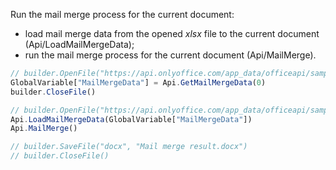 Run the mail merge process for the current document:

- load mail merge data from the opened <em>xlsx</em> file to the current document (Api/LoadMailMergeData);
- run the mail merge process for the current document (Api/MailMerge).

```ts document-builder={"documentType": "word", "editorConfig": {"customization": {"zoom": 60}}}
// builder.OpenFile("https://api.onlyoffice.com/app_data/officeapi/sample-files/mail_merge_data.xlsx")
GlobalVariable["MailMergeData"] = Api.GetMailMergeData(0)
builder.CloseFile()

// builder.OpenFile("https://api.onlyoffice.com/app_data/officeapi/sample-files/mail_template.docx")
Api.LoadMailMergeData(GlobalVariable["MailMergeData"])
Api.MailMerge()

// builder.SaveFile("docx", "Mail merge result.docx")
// builder.CloseFile()
```
